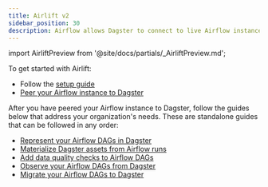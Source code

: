 ```yaml
---
title: Airlift v2
sidebar_position: 30
description: Airflow allows Dagster to connect to live Airflow instances through Airflow’s REST API to observe Airflow executions as they happen, allowing you to easily transition the operation of Airflow pipelines into Dagster, or use Dagster as the control plane across multiple Airflow instances.
---
```


import AirliftPreview from '@site/docs/partials/\_AirliftPreview.md';

<AirliftPreview />

To get started with Airlift:
* Follow the [setup guide](/guides/labs/airlift/setup)
* [Peer your Airflow instance to Dagster](/guides/labs/airlift/peer-airflow-to-dagster)

After you have peered your Airflow instance to Dagster, follow the guides below that address your organization's needs. These are standalone guides that can be followed in any order:

* [Represent your Airflow DAGs in Dagster](/guides/labs/airlift/represent-airflow-dags-in-dagster)
* [Materialize Dagster assets from Airflow runs](/guides/labs/airlift/materialize-dagster-assets-from-airflow-runs)
* [Add data quality checks to Airflow DAGs](/guides/labs/airlift/add-data-quality-checks-to-airflow-dags)
* [Observe your Airflow DAGs from Dagster](/guides/labs/airlift/observe-airflow-dags-from-dagster)
* [Migrate your Airflow DAGs to Dagster](/guides/labs/airlift/migrate-airflow-dags)
